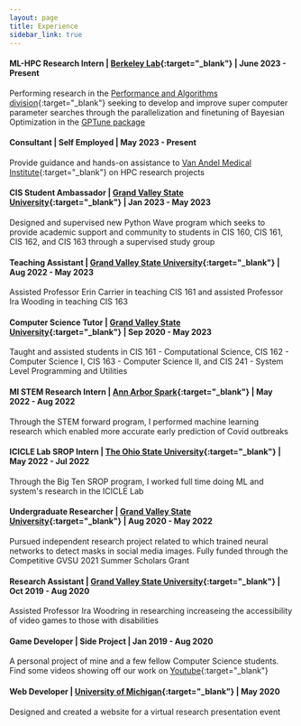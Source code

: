 ```yaml
---
layout: page
title: Experience
sidebar_link: true
---
```



#### ML-HPC Research Intern | [Berkeley Lab](https://www.lbl.gov/){:target="_blank"} | June 2023 - Present
Performing research in the [Performance and Algorithms division](https://crd.lbl.gov/divisions/amcr/computer-science-amcr/par/){:target="_blank"} seeking to develop and improve super computer parameter searches through the parallelization and finetuning of Bayesian Optimization in the [GPTune package](https://github.com/gptune/GPTune)


#### Consultant | Self Employed | May 2023 - Present
Provide guidance and hands-on assistance to [Van Andel Medical Institute](https://www.vai.org/){:target="_blank"} on HPC research projects

#### CIS Student Ambassador | [Grand Valley State University](https://www.gvsu.edu/){:target="_blank"}  | Jan 2023 - May 2023
Designed and supervised new Python Wave program which seeks to provide academic support and community to students in CIS 160, CIS 161, CIS 162, and CIS 163 through a supervised study group  

#### Teaching Assistant | [Grand Valley State University](https://www.gvsu.edu/){:target="_blank"}  | Aug 2022 - May 2023
Assisted Professor Erin Carrier in teaching CIS 161 and assisted Professor Ira Wooding in teaching CIS 163

#### Computer Science Tutor | [Grand Valley State University](https://www.gvsu.edu/){:target="_blank"} | Sep 2020 - May 2023
Taught and assisted students in CIS 161 - Computational Science, CIS 162 - Computer Science I, CIS 163 - Computer Science II, and CIS 241 - System Level Programming and Utilities

#### MI STEM Research Intern | [Ann Arbor Spark](https://annarborusa.org/){:target="_blank"} | May 2022 - Aug 2022
Through the STEM forward program, I performed machine learning research which enabled more accurate early prediction of Covid outbreaks

#### ICICLE Lab SROP Intern | [The Ohio State University](https://www.osu.edu/){:target="_blank"} | May 2022 - Jul 2022
Through the Big Ten SROP program, I worked full time doing ML and system's research in the ICICLE Lab

#### Undergraduate Researcher | [Grand Valley State University](https://www.gvsu.edu/){:target="_blank"} | Aug 2020 - May 2022
Pursued independent research project related to which trained neural networks to detect masks in social media images. Fully funded through the Competitive GVSU 2021 Summer Scholars Grant

#### Research Assistant | [Grand Valley State University](https://www.gvsu.edu/){:target="_blank"} | Oct 2019 - Aug 2020
Assisted Professor Ira Woodring in researching increaseing the accessibility of video games to those with disabilities

#### Game Developer | Side Project | Jan 2019 - Aug 2020
A personal project of mine and a few fellow Computer Science students. Find some videos showing off our work on [Youtube](https://www.youtube.com/channel/UCDFdkb_iQYe9R9Z5PhO-nKg){:target="_blank"}


####  Web Developer | [University of Michigan](https://umich.edu/){:target="_blank"} | May 2020
Designed and created a website for a virtual research presentation event


